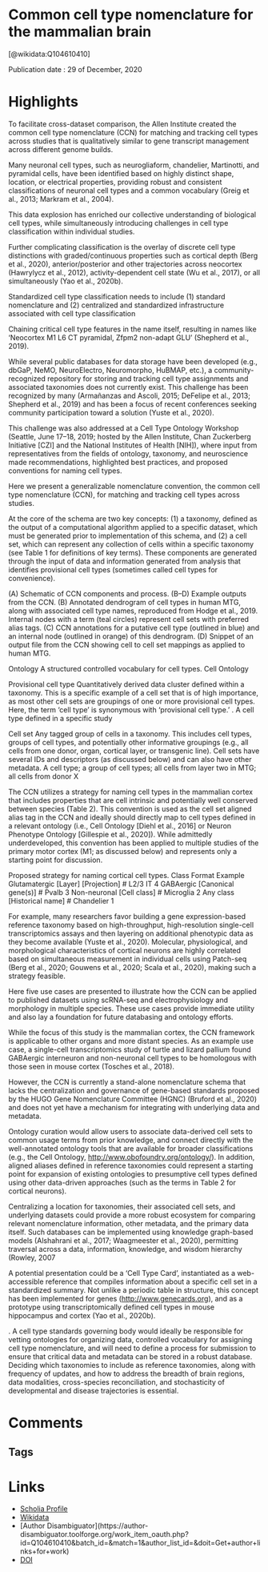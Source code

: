
Common cell type nomenclature for the mammalian brain
=====================================================
  
  [@wikidata:Q104610410]  
  
Publication date : 29 of December, 2020  

# Highlights

 To facilitate cross-dataset comparison, the Allen Institute created the common cell type nomenclature (CCN) for matching and tracking cell types across studies that is qualitatively similar to gene transcript management across different genome builds. 

 Many neuronal cell types, such as neurogliaform, chandelier, Martinotti, and pyramidal cells, have been identified based on highly distinct shape, location, or electrical properties, providing robust and consistent classifications of neuronal cell types and a common vocabulary (Greig et al., 2013; Markram et al., 2004).

 This data explosion has enriched our collective understanding of biological cell types, while simultaneously introducing challenges in cell type classification within individual studies.

Further complicating classification is the overlay of discrete cell type distinctions with graded/continuous properties such as cortical depth (Berg et al., 2020), anterior/posterior and other trajectories across neocortex (Hawrylycz et al., 2012), activity-dependent cell state (Wu et al., 2017), or all simultaneously (Yao et al., 2020b).


Standardized cell type classification needs to include (1) standard nomenclature and (2) centralized and standardized infrastructure associated with cell type classification

<!-- kind of yes, but nomenclature may be by IDs  -->

Chaining critical cell type features in the name itself, resulting in names like ‘Neocortex M1 L6 CT pyramidal, Zfpm2 non-adapt GLU’ (Shepherd et al., 2019).

While several public databases for data storage have been developed (e.g., dbGaP, NeMO, NeuroElectro, Neuromorpho, HuBMAP, etc.), a community-recognized repository for storing and tracking cell type assignments and associated taxonomies does not currently exist. This challenge has been recognized by many (Armañanzas and Ascoli, 2015; DeFelipe et al., 2013; Shepherd et al., 2019) and has been a focus of recent conferences seeking community participation toward a solution (Yuste et al., 2020). 

This challenge was also addressed at a Cell Type Ontology Workshop (Seattle, June 17–18, 2019; hosted by the Allen Institute, Chan Zuckerberg Initiative [CZI] and the National Institutes of Health [NIH]), where input from representatives from the fields of ontology, taxonomy, and neuroscience made recommendations, highlighted best practices, and proposed conventions for naming cell types.

Here we present a generalizable nomenclature convention, the common cell type nomenclature (CCN), for matching and tracking cell types across studies.

At the core of the schema are two key concepts: (1) a taxonomy, defined as the output of a computational algorithm applied to a specific dataset, which must be generated prior to implementation of this schema, and (2) a cell set, which can represent any collection of cells within a specific taxonomy (see Table 1 for definitions of key terms). These components are generated through the input of data and information generated from analysis that identifies provisional cell types (sometimes called cell types for convenience). 

<!-- I have my critics, as this is largely ontologically imprecise -->

(A) Schematic of CCN components and process. (B–D) Example outputs from the CCN. (B) Annotated dendrogram of cell types in human MTG, along with associated cell type names, reproduced from Hodge et al., 2019. Internal nodes with a term (teal circles) represent cell sets with preferred alias tags. (C) CCN annotations for a putative cell type (outlined in blue) and an internal node (outlined in orange) of this dendrogram. (D) Snippet of an output file from the CCN showing cell to cell set mappings as applied to human MTG.

Ontology	A structured controlled vocabulary for cell types.	Cell Ontology

Provisional cell type	Quantitatively derived data cluster defined within a taxonomy. This is a specific example of a cell set that is of high importance, as most other cell sets are groupings of one or more provisional cell types. Here, the term ‘cell type’ is synonymous with ‘provisional cell type.’ .	A cell type defined in a specific study

Cell set	Any tagged group of cells in a taxonomy. This includes cell types, groups of cell types, and potentially other informative groupings (e.g., all cells from one donor, organ, cortical layer, or transgenic line). Cell sets have several IDs and descriptors (as discussed below) and can also have other metadata.	A cell type; a group of cell types; all cells from layer two in MTG; all cells from donor X

<!-- mixes clusters and types all the time   -->

The CCN utilizes a strategy for naming cell types in the mammalian cortex that includes properties that are cell intrinsic and potentially well conserved between species (Table 2). This convention is used as the cell set aligned alias tag in the CCN and ideally should directly map to cell types defined in a relevant ontology (i.e., Cell Ontology [Diehl et al., 2016] or Neuron Phenotype Ontology [Gillespie et al., 2020]). While admittedly underdeveloped, this convention has been applied to multiple studies of the primary motor cortex (M1; as discussed below) and represents only a starting point for discussion.



Proposed strategy for naming cortical cell types.
Class	Format	Example
Glutamatergic	[Layer] [Projection] #	L2/3 IT 4
GABAergic	[Canonical gene(s)] #	Pvalb 3
Non-neuronal	[Cell class] #	Microglia 2
Any class	[Historical name] #	Chandelier 1

For example, many researchers favor building a gene expression-based reference taxonomy based on high-throughput, high-resolution single-cell transcriptomics assays and then layering on additional phenotypic data as they become available (Yuste et al., 2020). Molecular, physiological, and morphological characteristics of cortical neurons are highly correlated based on simultaneous measurement in individual cells using Patch-seq (Berg et al., 2020; Gouwens et al., 2020; Scala et al., 2020), making such a strategy feasible. 


Here five use cases are presented to illustrate how the CCN can be applied to published datasets using scRNA-seq and electrophysiology and morphology in multiple species. These use cases provide immediate utility and also lay a foundation for future databasing and ontology efforts.



While the focus of this study is the mammalian cortex, the CCN framework is applicable to other organs and more distant species. As an example use case, a single-cell transcriptomics study of turtle and lizard pallium found GABAergic interneuron and non-neuronal cell types to be homologous with those seen in mouse cortex (Tosches et al., 2018). 

However, the CCN is currently a stand-alone nomenclature schema that lacks the centralization and governance of gene-based standards proposed by the HUGO Gene Nomenclature Committee (HGNC) (Bruford et al., 2020) and does not yet have a mechanism for integrating with underlying data and metadata.

 Ontology curation would allow users to associate data-derived cell sets to common usage terms from prior knowledge, and connect directly with the well-annotated ontology tools that are available for broader classifications (e.g., the Cell Ontology, http://www.obofoundry.org/ontology/). In addition, aligned aliases defined in reference taxonomies could represent a starting point for expansion of existing ontologies to presumptive cell types defined using other data-driven approaches (such as the terms in Table 2 for cortical neurons). 

 Centralizing a location for taxonomies, their associated cell sets, and underlying datasets could provide a more robust ecosystem for comparing relevant nomenclature information, other metadata, and the primary data itself. Such databases can be implemented using knowledge graph-based models (Alshahrani et al., 2017; Waagmeester et al., 2020), permitting traversal across a data, information, knowledge, and wisdom hierarchy (Rowley, 2007

 <!-- nice -->

 A potential presentation could be a ‘Cell Type Card’, instantiated as a web-accessible reference that compiles information about a specific cell set in a standardized summary. Not unlike a periodic table in structure, this concept has been implemented for genes (http://www.genecards.org), and as a prototype using transcriptomically defined cell types in mouse hippocampus and cortex (Yao et al., 2020b).

 . A cell type standards governing body would ideally be responsible for vetting ontologies for organizing data, controlled vocabulary for assigning cell type nomenclature, and will need to define a process for submission to ensure that critical data and metadata can be stored in a robust database. Deciding which taxonomies to include as reference taxonomies, along with frequency of updates, and how to address the breadth of brain regions, data modalities, cross-species reconciliation, and stochasticity of developmental and disease trajectories is essential.
# Comments

## Tags

# Links
  
 * [Scholia Profile](https://scholia.toolforge.org/work/Q104610410)  
 * [Wikidata](https://www.wikidata.org/wiki/Q104610410)  
 * [Author Disambiguator](https://author-
disambiguator.toolforge.org/work_item_oauth.php?id=Q104610410&batch_id=&match=1&author_list_id=&doit=Get+author+links+for+work)  
 * [DOI](https://doi.org/10.7554/ELIFE.59928)  
